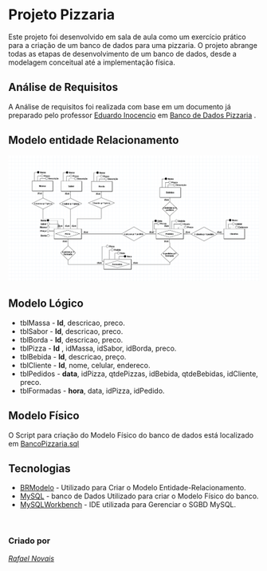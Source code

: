 # Projeto Pizzaria
Este projeto foi desenvolvido em sala de aula como um exercício prático para a criação de um banco de dados para uma pizzaria. O projeto abrange todas as etapas de desenvolvimento de um banco de dados, desde a modelagem conceitual até a implementação física.

## Análise de Requisitos
A Análise de requisitos foi realizada com base em um documento já preparado pelo professor [Eduardo Inocencio](https://github.com/EduardoVitorInocencio) em  <a href="./Exercício 04 - Banco de Dados Pizzaria.pdf">Banco de Dados Pizzaria</a> .

## Modelo entidade Relacionamento
<img src="img/modeloEntidadeRelacionamento.png">

## Modelo Lógico
  - tblMassa - **Id**, descricao, preco.
  - tblSabor - **Id**, descricao, preco.
  - tblBorda - **Id**, descricao, preco.
  - tblPizza - **Id** , idMassa, idSabor, idBorda, preco.
  - tblBebida - **Id**, descricao, preço.
  - tblCliente - **Id**, nome, celular, endereco.
  - tblPedidos - **data**, idPizza, qtdePizzas, idBebida, qtdeBebidas, idCliente, preco.
  - tblFormadas - **hora**, data, idPizza, idPedido.

## Modelo Físico
O Script para criação do Modelo Físico do banco de dados está localizado em <a href="./BancoPizzaria.sql">BancoPizzaria.sql</a>

## Tecnologias
  - [BRModelo](https://github.com/chcandido/brModelo) - Utilizado para Criar o Modelo Entidade-Relacionamento.
  - [MySQL](https://dev.mysql.com/downloads/installer/) - banco de Dados Utilizado para criar o Modelo Físico do banco.
  - [MySQLWorkbench](https://dev.mysql.com/downloads/installer/) - IDE utilizada para Gerenciar o SGBD MySQL.

<br/>

### Criado por
*[Rafael Novais](https://github.com/oN0V41S)*
